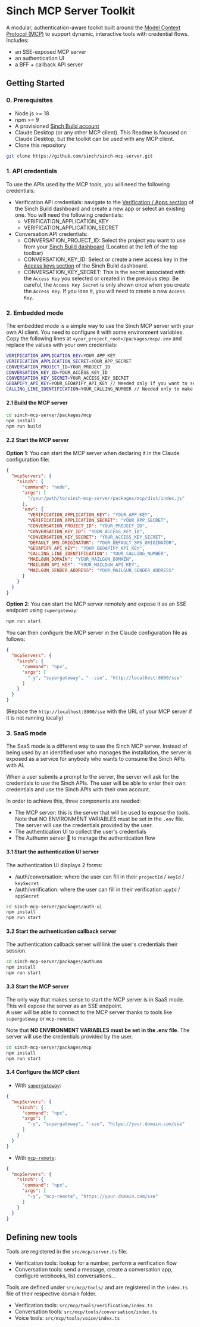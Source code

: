 # Sinch MCP Server Toolkit

A modular, authentication-aware toolkit built around the [Model Context Protocol (MCP)](https://modelcontext.org) to support dynamic, interactive tools with credential flows. Includes:
 - an SSE-exposed MCP server
 - an authentication UI
 - a BFF + callback API server

## Getting Started

### 0. Prerequisites

  - Node.js >= 18
  - npm >= 9
  - A provisioned [Sinch Build account](https://dashboard.sinch.com/dashboard)
  - Claude Desktop (or any other MCP client). This Readme is focused on Claude Desktop, but the toolkit can be used with any MCP client.
  - Clone this repository

```bash
git clone https://github.com/sinch/sinch-mcp-server.git
```

### 1. API credentials

To use the APIs used by the MCP tools, you will need the following credentials:
- Verification API credentials: navigate to the [Verification / Apps section](https://dashboard.sinch.com/verification/apps) of the Sinch Build dashboard and create a new app or select an existing one. You will need the following credentials:
    - VERIFICATION_APPLICATION_KEY
    - VERIFICATION_APPLICATION_SECRET
- Conversation API credentials:
    - CONVERSATION_PROJECT_ID: Select the project you want to use from your [Sinch Build dashboard](https://dashboard.sinch.com/dashboard) (Located at the left of the top toolbar)
    - CONVERSATION_KEY_ID: Select or create a new access key in the [Access keys section](https://dashboard.sinch.com/settings/access-keys) of the Sinch Build dashboard.
    - CONVERSATION_KEY_SECRET: This is the secret associated with the `Access Key` you selected or created in the previous step. Be careful, the `Access Key Secret` is only shown once when you create the `Access Key`. If you lose it, you will need to create a new `Access Key`.


### 2. Embedded mode

The embedded mode is a simple way to use the Sinch MCP server with your own AI client. You need to configure it with some environment variables.<br>
Copy the following lines at `<your_project_root>/packages/mcp/.env` and replace the values with your own credentials:
```bash
VERIFICATION_APPLICATION_KEY=YOUR_APP_KEY
VERIFICATION_APPLICATION_SECRET=YOUR_APP_SECRET
CONVERSATION_PROJECT_ID=YOUR_PROJECT_ID
CONVERSATION_KEY_ID=YOUR_ACCESS_KEY_ID
CONVERSATION_KEY_SECRET=YOUR_ACCESS_KEY_SECRET
GEOAPIFY_API_KEY=YOUR_GEOAPIFY_API_KEY // Needed only if you want to send location messages: it converts an address to a lat/lon
CALLING_LINE_IDENTIFICATION=YOUR_CALLING_NUMBER // Needed only to make calls: it is the number that will be displayed to the user when they receive a call
```

#### 2.1 Build the MCP server

```bash
cd sinch-mcp-server/packages/mcp
npm install
npm run build
```

#### 2.2 Start the MCP server

**Option 1**: You can start the MCP server when declaring it in the Claude configuration file:

```json
{
  "mcpServers": {
    "sinch": {
      "command": "node",
      "args": [
        "/your/path/to/sinch-mcp-server/packages/mcp/dist/index.js"
      ],
      "env": {
        "VERIFICATION_APPLICATION_KEY": "YOUR_APP_KEY",
        "VERIFICATION_APPLICATION_SECRET": "YOUR_APP_SECRET",
        "CONVERSATION_PROJECT_ID": "YOUR_PROJECT_ID",
        "CONVERSATION_KEY_ID": "YOUR_ACCESS_KEY_ID",
        "CONVERSATION_KEY_SECRET": "YOUR_ACCESS_KEY_SECRET",
        "DEFAULT_SMS_ORIGINATOR": "YOUR_DEFAULT_SMS_ORIGINATOR",
        "GEOAPIFY_API_KEY": "YOUR_GEOAPIFY_API_KEY",
        "CALLING_LINE_IDENTIFICATION": "YOUR_CALLING_NUMBER",
        "MAILGUN_DOMAIN": "YOUR_MAILGUN_DOMAIN",
        "MAILGUN_API_KEY": "YOUR_MAILGUN_API_KEY",
        "MAILGUN_SENDER_ADDRESS": "YOUR_MAILGUN_SENDER_ADDRESS"
      }
    }
  }
}
```

**Option 2**: You can start the MCP server remotely and expose it as an SSE endpoint using `supergateway`:

```bash
npm run start
```
You can then configure the MCP server in the Claude configuration file as follows:
```json
{
  "mcpServers": {
    "sinch": {
      "command": "npx",
      "args": [
        "-y", "supergateway", "--sse", "http://localhost:8000/sse"
      ]
    }
  }
}
```
(Replace the `http://localhost:8000/sse` with the URL of your MCP server if it is not running locally)

### 3. SaaS mode

The SaaS mode is a different way to use the Sinch MCP server. Instead of being used by an identified user who manages the installation, the server is exposed as a service for anybody who wants to consume the Sinch APIs with AI.

When a user submits a prompt to the server, the server will ask for the credentials to use the Sinch APIs. The user will be able to enter their own credentials and use the Sinch APIs with their own account.

In order to achieve this, three components are needed:
 - The MCP server: this is the server that will be used to expose the tools. Note that NO ENVIRONMENT VARIABLES must be set in the `.env` file. The server will use the credentials provided by the user.
 - The authentication UI to collect the user's credentials
 - The Authumn server 🍁 to manage the authentication flow

#### 3.1 Start the authentication UI server

The authentication UI displays 2 forms:
- /auth/conversation: where the user can fill in their `projectId` / `keyId` / `keySecret`
- /auth/verification: where the user can fill in their verification `appId` / `appSecret`

```bash
cd sinch-mcp-server/packages/auth-ui
npm install
npm run start
```

#### 3.2 Start the authentication callback server

The authentication callback server will link the user's credentials their session.
```bash
cd sinch-mcp-server/packages/authumn
npm install
npm run start
```

#### 3.3 Start the MCP server

The only way that makes sense to start the MCP server is in SaaS mode. This will expose the server as an SSE endpoint.<br>
A user will be able to connect to the MCP server thanks to tools like `supergateway` or `mcp-remote`.

Note that **NO ENVIRONMENT VARIABLES must be set in the .env file**. The server will use the credentials provided by the user.

```bash
cd sinch-mcp-server/packages/mcp
npm install
npm run start
```

#### 3.4 Configure the MCP client

 - With [`supergateway`](https://www.npmjs.com/package/supergateway):

```json
{
  "mcpServers": {
    "sinch": {
      "command": "npx",
      "args": [
        "-y", "supergateway", "-sse", "https://your.domain.com/sse"
      ]
    }
  }
}
```

 - With [`mcp-remote`](https://www.npmjs.com/package/mcp-remote):
```json
{
  "mcpServers": {
    "sinch": {
      "command": "npx",
      "args": [
        "-y", "mcp-remote", "https://your.domain.com/sse"
      ]
    }
  }
}
```

## Defining new tools

Tools are registered in the `src/mcp/server.ts` file.
 - Verification tools: lookup for a number, perform a verification flow
 - Conversation tools: send a message, create a conversation app, configure webhooks, list conversations...

Tools are defined under `src/mcp/tools/` and are registered in the `index.ts` file of their respective domain folder.
 - Verification tools: `src/mcp/tools/verification/index.ts`
 - Conversation tools: `src/mcp/tools/conversation/index.ts`
 - Voice tools: `src/mcp/tools/voice/index.ts`
